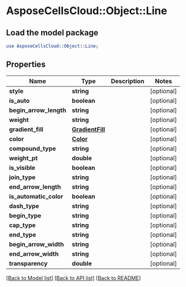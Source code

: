 # AsposeCellsCloud::Object::Line

## Load the model package
```perl
use AsposeCellsCloud::Object::Line;
```

## Properties
Name | Type | Description | Notes
------------ | ------------- | ------------- | -------------
**style** | **string** |  | [optional] 
**is_auto** | **boolean** |  | [optional] 
**begin_arrow_length** | **string** |  | [optional] 
**weight** | **string** |  | [optional] 
**gradient_fill** | [**GradientFill**](GradientFill.md) |  | [optional] 
**color** | [**Color**](Color.md) |  | [optional] 
**compound_type** | **string** |  | [optional] 
**weight_pt** | **double** |  | [optional] 
**is_visible** | **boolean** |  | [optional] 
**join_type** | **string** |  | [optional] 
**end_arrow_length** | **string** |  | [optional] 
**is_automatic_color** | **boolean** |  | [optional] 
**dash_type** | **string** |  | [optional] 
**begin_type** | **string** |  | [optional] 
**cap_type** | **string** |  | [optional] 
**end_type** | **string** |  | [optional] 
**begin_arrow_width** | **string** |  | [optional] 
**end_arrow_width** | **string** |  | [optional] 
**transparency** | **double** |  | [optional] 

[[Back to Model list]](../README.md#documentation-for-models) [[Back to API list]](../README.md#documentation-for-api-endpoints) [[Back to README]](../README.md)


